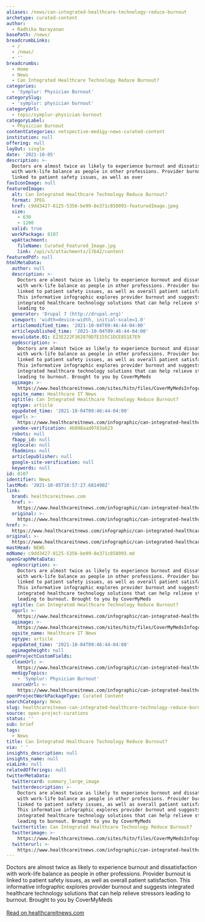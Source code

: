 ```yaml
---
aliases: /news/can-integrated-healthcare-technology-reduce-burnout
archetype: curated-content
author:
  - Radhika Narayanan
basePath: /news/
breadcrumbLinks:
  - /
  - /news/
  - ''
breadcrumbs:
  - Home
  - News
  - Can Integrated Healthcare Technology Reduce Burnout?
categories:
  - 'Symplur: Physician Burnout'
categorySlug:
  - 'symplur: physician burnout'
categoryUrl:
  - topic/symplur-physician-burnout
categoryLabel:
  - Physician Burnout
contentCategories: netspective-medigy-news-curated-content
institution: null
offering: null
layOut: single
date: '2021-10-05'
description: >-
  Doctors are almost twice as likely to experience burnout and dissatisfaction
  with work-life balance as people in other professions. Provider burnout is
  linked to patient safety issues, as well as over
favIconImage: null
featuredImage:
  alt: Can Integrated Healthcare Technology Reduce Burnout?
  format: JPEG
  href: c9dd3427-8125-5356-be99-8e371c858093-featuredImage.jpeg
  size:
    - 630
    - 1200
  valid: true
  workPackage: 8107
  wpAttachment:
    fileName: Curated_Featured_Image.jpg
    link: /api/v3/attachments/17642/content
featuredPdf: null
htmlMetaData:
  author: null
  description: >-
    Doctors are almost twice as likely to experience burnout and dissatisfaction
    with work-life balance as people in other professions. Provider burnout is
    linked to patient safety issues, as well as overall patient satisfaction.
    This informative infographic explores provider burnout and suggests
    integrated healthcare technology solutions that can help relieve stressors
    leading to
  generator: 'Drupal 7 (http://drupal.org)'
  viewport: 'width=device-width, initial-scale=1.0'
  articlemodified_time: '2021-10-04T09:46:44-04:00'
  articlepublished_time: '2021-10-04T09:46:44-04:00'
  msvalidate.01: E23E222F362070D7E155C1DCE851E7E9
  ogdescription: >-
    Doctors are almost twice as likely to experience burnout and dissatisfaction
    with work-life balance as people in other professions. Provider burnout is
    linked to patient safety issues, as well as overall patient satisfaction.
    This informative infographic explores provider burnout and suggests
    integrated healthcare technology solutions that can help relieve stressors
    leading to burnout. Brought to you by CoverMyMeds
  ogimage: >-
    https://www.healthcareitnews.com/sites/hitn/files/CoverMyMedsInfographicHero1.jpg
  ogsite_name: Healthcare IT News
  ogtitle: Can Integrated Healthcare Technology Reduce Burnout?
  ogtype: article
  ogupdated_time: '2021-10-04T09:46:44-04:00'
  ogurl: >-
    https://www.healthcareitnews.com/infographic/can-integrated-healthcare-technology-reduce-burnout
  yandex-verification: 4b898aad0783a623
  robots: null
  fbapp_id: null
  oglocale: null
  fbadmins: null
  articlepublisher: null
  google-site-verification: null
  keywords: null
id: 8107
identifier: News
lastMod: '2021-10-05T10:57:27.681490Z'
link:
  brand: healthcareitnews.com
  href: >-
    https://www.healthcareitnews.com/infographic/can-integrated-healthcare-technology-reduce-burnout
  original: >-
    https://www.healthcareitnews.com/infographic/can-integrated-healthcare-technology-reduce-burnout
href: >-
  https://www.healthcareitnews.com/infographic/can-integrated-healthcare-technology-reduce-burnout
original: >-
  https://www.healthcareitnews.com/infographic/can-integrated-healthcare-technology-reduce-burnout
mastHead: NEWS
mdName: c9dd3427-8125-5356-be99-8e371c858093.md
openGraphMetaData:
  ogdescription: >-
    Doctors are almost twice as likely to experience burnout and dissatisfaction
    with work-life balance as people in other professions. Provider burnout is
    linked to patient safety issues, as well as overall patient satisfaction.
    This informative infographic explores provider burnout and suggests
    integrated healthcare technology solutions that can help relieve stressors
    leading to burnout. Brought to you by CoverMyMeds
  ogtitle: Can Integrated Healthcare Technology Reduce Burnout?
  ogurl: >-
    https://www.healthcareitnews.com/infographic/can-integrated-healthcare-technology-reduce-burnout
  ogimage: >-
    https://www.healthcareitnews.com/sites/hitn/files/CoverMyMedsInfographicHero1.jpg
  ogsite_name: Healthcare IT News
  ogtype: article
  ogupdated_time: '2021-10-04T09:46:44-04:00'
  ogimageheight: null
openProjectCustomFields:
  cleanUrl: >-
    https://www.healthcareitnews.com/infographic/can-integrated-healthcare-technology-reduce-burnout
  medigyTopics:
    - 'Symplur: Physician Burnout'
  sourceUrl: >-
    https://www.healthcareitnews.com/infographic/can-integrated-healthcare-technology-reduce-burnout
openProjectWorkPackageType: Curated Content
searchCategory: News
slug: healthcareitnews-can-integrated-healthcare-technology-reduce-burnout
source: open-project-curations
status: ''
sub: brief
tags:
  - News
title: Can Integrated Healthcare Technology Reduce Burnout?
via: ' '
insights_description: null
insights_name: null
viaLink: null
relatedOfferings: null
twitterMetaData:
  twittercard: summary_large_image
  twitterdescription: >-
    Doctors are almost twice as likely to experience burnout and dissatisfaction
    with work-life balance as people in other professions. Provider burnout is
    linked to patient safety issues, as well as overall patient satisfaction.
    This informative infographic explores provider burnout and suggests
    integrated healthcare technology solutions that can help relieve stressors
    leading to burnout. Brought to you by CoverMyMeds
  twittertitle: Can Integrated Healthcare Technology Reduce Burnout?
  twitterimage: >-
    https://www.healthcareitnews.com/sites/hitn/files/CoverMyMedsInfographicHero1.jpg
  twitterurl: >-
    https://www.healthcareitnews.com/infographic/can-integrated-healthcare-technology-reduce-burnout
---
```

<p>Doctors are almost twice as likely to experience burnout and dissatisfaction with work-life balance as people in other professions. Provider burnout is linked to patient safety issues, as well as overall patient satisfaction. This informative infographic explores provider burnout and suggests integrated healthcare technology solutions that can help relieve stressors leading to burnout. Brought to you by CoverMyMeds<br/><br/><a target="_blank" href=https://www.healthcareitnews.com/infographic/can-integrated-healthcare-technology-reduce-burnout>Read on healthcareitnews.com</a></p>